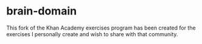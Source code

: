 brain-domain
============

This fork of the Khan Academy exercises program has been created for the exercises I personally create and wish to share with that community. 